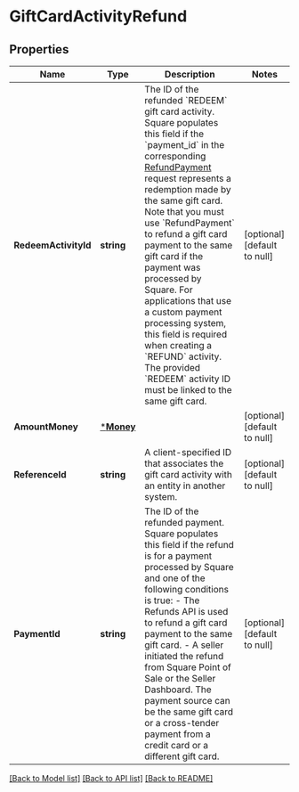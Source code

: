 # GiftCardActivityRefund

## Properties
Name | Type | Description | Notes
------------ | ------------- | ------------- | -------------
**RedeemActivityId** | **string** | The ID of the refunded &#x60;REDEEM&#x60; gift card activity. Square populates this field if the  &#x60;payment_id&#x60; in the corresponding [RefundPayment](https://developer.squareup.com/reference/square_2024-01-18/refunds-api/refund-payment) request  represents a redemption made by the same gift card. Note that you must use &#x60;RefundPayment&#x60;  to refund a gift card payment to the same gift card if the payment was processed by Square.  For applications that use a custom payment processing system, this field is required when creating a &#x60;REFUND&#x60; activity. The provided &#x60;REDEEM&#x60; activity ID must be linked to the same gift card. | [optional] [default to null]
**AmountMoney** | [***Money**](Money.md) |  | [optional] [default to null]
**ReferenceId** | **string** | A client-specified ID that associates the gift card activity with an entity in another system. | [optional] [default to null]
**PaymentId** | **string** | The ID of the refunded payment. Square populates this field if the refund is for a  payment processed by Square and one of the following conditions is true:  - The Refunds API is used to refund a gift card payment to the same gift card. - A seller initiated the refund from Square Point of Sale or the Seller Dashboard. The payment source can be the  same gift card or a cross-tender payment from a credit card or a different gift card. | [optional] [default to null]

[[Back to Model list]](../README.md#documentation-for-models) [[Back to API list]](../README.md#documentation-for-api-endpoints) [[Back to README]](../README.md)

